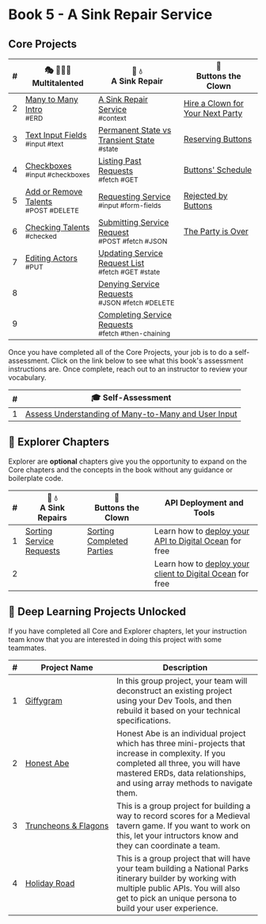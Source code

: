 # Book 5 - A Sink Repair Service

## Core Projects

| # | 🎭 🤹🏼‍♂️ <br/> Multitalented | 🔧 💧 <br/> A Sink Repair | 🤡 <br/> Buttons the Clown |
|--|--|--|--|
| 2 | [Many to Many Intro](./chapters/MT_MANY_INTRO.md) <br/> <sub style="font-size:0.85rem;">#ERD</sub> |[A Sink Repair Service](./chapters/AS_INTRO.md) <br/> <sub style="font-size:0.85rem;">#context</sub> | [Hire a Clown for Your Next Party](./chapters/BC_INTRO.md) |
| 3 | [Text Input Fields](./chapters/MT_TEXT_INPUT.md) <br/> <sub style="font-size:0.85rem;">#input #text</sub> |[Permanent State vs Transient State](./chapters/AS_STATE_TYPES.md) <br/> <sub style="font-size:0.85rem;">#state</sub>  | [Reserving Buttons](./chapters/BC_RESERVATION_POST.md) |
| 4 | [Checkboxes](./chapters/MT_CHECKBOXES.md) <br/> <sub style="font-size:0.85rem;">#input #checkboxes</sub> |[Listing Past Requests](./chapters/AS_FETCH_GET.md) <br/> <sub style="font-size:0.85rem;">#fetch #GET</sub> | [Buttons' Schedule](./chapters/BC_SCHEDULE_LIST.md) |
| 5 | [Add or Remove Talents](./chapters/MT_POST_DELETE.md) <br/> <sub style="font-size:0.85rem;">#POST #DELETE</sub> |[Requesting Service](./chapters/AS_USER_INPUT.md) <br/> <sub style="font-size:0.85rem;">#input #form-fields</sub> | [Rejected by Buttons](./chapters/BC_DENY_RESERVATION.md) |
| 6 | [Checking Talents](./chapters/MT_CHECKED_STATE.md) <br/> <sub style="font-size:0.85rem;">#checked</sub> |[Submitting Service Request](./chapters/AS_HTTP_POST.md) <br/> <sub style="font-size:0.85rem;">#POST #fetch #JSON</sub> | [The Party is Over](./chapters/BC_PERFORMANCE_COMPLETE.md) |
| 7 | [Editing Actors](./chapters/MT_EDIT_PUT.md) <br/> <sub style="font-size:0.85rem;">#PUT</sub> |[Updating Service Request List](./chapters/AS_HTTP_GET.md) <br/> <sub style="font-size:0.85rem;">#fetch #GET #state</sub> |  |
| 8 |  |[Denying Service Requests](./chapters/AS_HTTP_DELETE.md) <br/> <sub style="font-size:0.85rem;">#JSON #fetch #DELETE</sub> |  |
| 9 |  |[Completing Service Requests](./chapters/AS_COMPLETIONS.md)<br/> <sub style="font-size:0.85rem;">#fetch #then-chaining |  |

Once you have completed all of the Core Projects, your job is to do a self-assessment. Click on the link below to see what this book's assessment instructions are. Once complete, reach out to an instructor to review your vocabulary.

| # | 🎓  Self-Assessment |
| --- | --- |
| 1 | [Assess Understanding of Many-to-Many and User Input](./chapters/BOOK_5_ASSESSMENT.md) |


## 🧭 Explorer Chapters

Explorer are **optional** chapters give you the opportunity to expand on the Core chapters and the concepts in the book without any guidance or boilerplate code.

| # | 🔧 💧 <br/> A Sink Repairs | 🤡 <br/> Buttons the Clown | API Deployment and Tools |
|--|--|--|--|
| 1 | [Sorting Service Requests](./chapters/AS_SORT_BY_COMPLETE.md) | [Sorting Completed Parties](./chapters/BC_SORT_BY_COMPLETE.md) | Learn how to [deploy your API to Digital Ocean](./chapters/CLOUD_DIGITAL_OCEAN_JSON.md) for free |
| 2 | | | Learn how to [deploy your client to Digital Ocean](./chapters/CLOUD_DIGITAL_OCEAN_STATIC.md) for free |

## 🔐 Deep Learning Projects Unlocked

If you have completed all Core and Explorer chapters, let your instruction team know that you are interested in doing this project with some teammates.

| # | Project&nbsp;Name | Description |
|--|--|--|
|1|[Giffygram](../projects/tier-4/giffygram/)| In this group project, your team will deconstruct an existing project using your Dev Tools, and then rebuild it based on your technical specifications. |
|2|[Honest&nbsp;Abe](../projects/tier-3/honest-abe/)| Honest Abe is an individual project which has three mini-projects that increase in complexity. If you completed all three, you will have mastered ERDs, data relationships, and using array methods to navigate them. |
|3|[Truncheons&nbsp;&amp;&nbsp;Flagons](../projects/tier-4/truncheons/)| This is a group project for building a way to record scores for a Medieval tavern game. If you want to work on this, let your intructors know and they can coordinate a team. |
|4|[Holiday Road](../projects/tier-4/holidayroad/)| This is a group project that will have your team building a National Parks itinerary builder by working with multiple public APIs. You will also get to pick an unique persona to build your user experience. |
